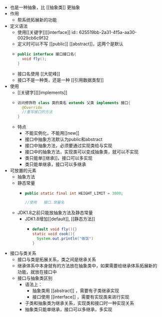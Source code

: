 - 也是一种抽象，比 [[抽象类]] 更抽象
- 作用
	- 帮系统拓展新的功能
- 定义语法
	- 使用[[关键字]][[interface]]
	  id:: 625519bb-2a31-4f5a-aa30-0029cb6c9f32
	- 定义时可以不写 [[public]] [[abstract]]，这两个是默认
	- ```java
	  public interface 接口接口名{
	    void fly();
	  }
	  ```
	- 接口名使用 [[大驼峰]]
	- 接口不是一种类，还是一种 [[引用数据类型]]
- 使用
	- [[关键字]][[implements]]
	- ```java
	  访问修饰符 class 类的类名 extends 父类 implements 接口{
	    @Override
	    //重写接口的方法
	  }
	  ```
	- 特点
		- 不能实例化，不能用[[new]]
		- 接口中抽象方法默认为public和abstract
		- 接口中抽象方法，必须要通过实现类给与实现
		- 接口中的抽象方法，实现类可以变成抽象类，就可以不实现
		- 类只能单[[继承]]，接口可以多实现
		- 类只能单继承，接口可以多继承
- 可放置的元素
	- 抽象方法
	- 静态常量
		- ```java
		  public static final int HEIGHT_LIMIT = 3000;
		  
		  //使用   接口.常量名
		  ```
	- JDK1.8之前只能放抽象方法及静态常量
		- JDK1.8增加[[default]], [[静态方法]]
			- ```java
			  default void fly(){}
			  static void cook(){
			    System.out.println("做饭")
			  }
			  ```
- 接口与类关系
	- 接口与类是拓展关系，类之间是继承关系
	- 继承体系中本身就有的方法放在抽象类中，如果需要给继承体系拓展新的功能，就放在接口中
	- 接口与抽象类区别
		- 语法上：
			- 抽象类用 [[abstract]] ，需要有子类继承实现
			- 接口使用 [[interface]] ，需要有实现类来进行实现
		- 子类和抽象类为继承关系，实现类和接口时一种实现关系
		- 抽象类只能单继承，接口可以多继承，多实现